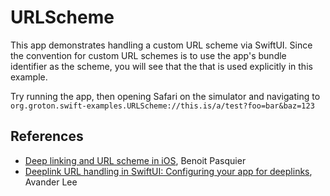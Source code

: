 #  URLScheme

This app demonstrates handling a custom URL scheme via SwiftUI. Since the convention for custom URL schemes is to use the app's bundle identifier as the scheme, you will see that the that is used explicitly in this example.

Try running the app, then opening Safari on the simulator and navigating to `org.groton.swift-examples.URLScheme://this.is/a/test?foo=bar&baz=123`

## References

- [Deep linking and URL scheme in iOS](https://benoitpasquier.com/deep-linking-url-scheme-ios/), Benoit Pasquier
- [Deeplink URL handling in SwiftUI: Configuring your app for deeplinks](https://www.avanderlee.com/swiftui/deeplink-url-handling#configuring-your-app-for-deeplinks), Avander Lee

